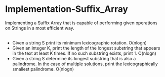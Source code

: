 # Implementation-Suffix_Array
Implementing a Suffix Array that is capable of performing given operations on Strings in a most efficient way.
<br><br>
- Given a string S print its minimum lexicographic rotation. O(nlogn)
- Given an integer K, print the length of the longest substring that appears in the text at least K times. If no such substring exists, print 1. O(nlogn)
- Given a string S determine its longest substring that is also a palindrome. In the case of multiple solutions, print the lexicographically smallest palindrome. O(nlogn)
